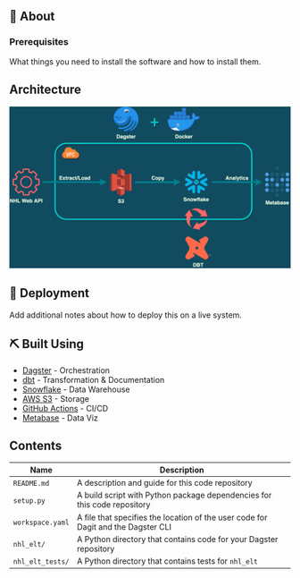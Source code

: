 ## 🧐 About <a name = "about"></a>

### Prerequisites
What things you need to install the software and how to install them.

## Architecture
<img src="https://github.com/alecryan88/chel/blob/main/images/workflow.png" width=100% height=70%>


## 🚀 Deployment <a name = "deployment"></a>
Add additional notes about how to deploy this on a live system.

## ⛏️ Built Using <a name = "built_using"></a>
- [Dagster](https://dagster.io/) - Orchestration
- [dbt](https://www.getdbt.com/) - Transformation & Documentation
- [Snowflake](https://www.snowflake.com/) - Data Warehouse
- [AWS S3](https://aws.amazon.com/) - Storage
- [GitHub Actions](https://docs.github.com/en/actions) - CI/CD
- [Metabase](https://www.metabase.com/) - Data Viz

## Contents

| Name                     | Description                                                                       |
| ------------------------ | --------------------------------------------------------------------------------- |
| `README.md`              | A description and guide for this code repository                                  |
| `setup.py`               | A build script with Python package dependencies for this code repository          |
| `workspace.yaml`         | A file that specifies the location of the user code for Dagit and the Dagster CLI |
| `nhl_elt/`               | A Python directory that contains code for your Dagster repository                 |
| `nhl_elt_tests/`         | A Python directory that contains tests for `nhl_elt`                              |